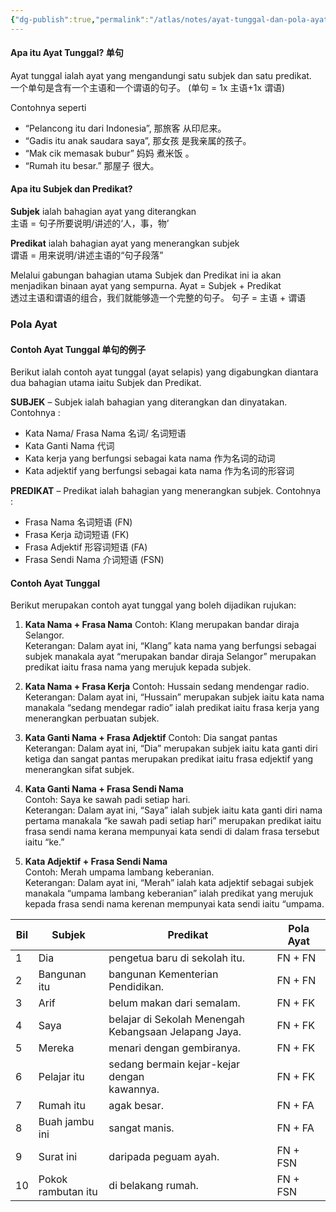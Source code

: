 ```yaml
---
{"dg-publish":true,"permalink":"/atlas/notes/ayat-tunggal-dan-pola-ayat/","tags":["Tuition/BM/Material"]}
---
```


#### Apa itu Ayat Tunggal? 单句  
Ayat tunggal ialah ayat yang mengandungi satu subjek dan satu predikat.  
一个单句是含有一个主语和一个谓语的句子。 (单句 = 1x 主语+1x 谓语)  

Contohnya seperti  
- “Pelancong itu dari Indonesia”, 那旅客 从印尼来。  
- “Gadis itu anak saudara saya”, 那女孩 是我亲属的孩子。  
- “Mak cik memasak bubur” 妈妈 煮米饭 。  
- “Rumah itu besar.” 那屋子 很大。  

#### Apa itu Subjek dan Predikat?  

**Subjek** ialah bahagian ayat yang diterangkan  
主语 = 句子所要说明/讲述的‘人，事，物’  

**Predikat** ialah bahagian ayat yang menerangkan subjek  
谓语 = 用来说明/讲述主语的“句子段落”  

Melalui gabungan bahagian utama Subjek dan Predikat ini ia akan menjadikan binaan ayat yang sempurna. Ayat = Subjek + Predikat  
透过主语和谓语的组合，我们就能够造一个完整的句子。 句子 = 主语 + 谓语  

### Pola Ayat
#### Contoh Ayat Tunggal 单句的例子  
Berikut ialah contoh ayat tunggal (ayat selapis) yang digabungkan diantara dua bahagian utama iaitu Subjek dan Predikat.  

**SUBJEK** – Subjek ialah bahagian yang diterangkan dan dinyatakan. 
Contohnya :  
- Kata Nama/ Frasa Nama 名词/ 名词短语  
- Kata Ganti Nama 代词  
- Kata kerja yang berfungsi sebagai kata nama 作为名词的动词  
- Kata adjektif yang berfungsi sebagai kata nama 作为名词的形容词  

**PREDIKAT** – Predikat ialah bahagian yang menerangkan subjek. 
Contohnya : 
- Frasa Nama 名词短语  (FN)
- Frasa Kerja 动词短语  (FK)
- Frasa Adjektif 形容词短语 (FA)  
- Frasa Sendi Nama 介词短语  (FSN)

#### Contoh Ayat Tunggal  
Berikut merupakan contoh ayat tunggal yang boleh dijadikan rujukan:  

1. **Kata Nama + Frasa Nama** 
Contoh: Klang merupakan bandar diraja Selangor.  
Keterangan: 
Dalam ayat ini, “Klang” kata nama yang berfungsi sebagai subjek manakala ayat “merupakan bandar diraja Selangor” merupakan predikat iaitu frasa nama yang merujuk kepada subjek.  

2. **Kata Nama + Frasa Kerja** 
Contoh: Hussain sedang mendengar radio.  
Keterangan: 
Dalam ayat ini, “Hussain” merupakan subjek iaitu kata nama manakala “sedang mendegar radio” ialah predikat iaitu frasa kerja yang menerangkan perbuatan subjek.  

3. **Kata Ganti Nama + Frasa Adjektif** 
Contoh: Dia sangat pantas  
Keterangan: 
Dalam ayat ini, “Dia” merupakan subjek iaitu kata ganti diri ketiga dan sangat pantas merupakan predikat iaitu frasa edjektif yang menerangkan sifat subjek.  

4. **Kata Ganti Nama + Frasa Sendi Nama**  
Contoh: Saya ke sawah padi setiap hari.  
Keterangan: 
Dalam ayat ini, “Saya” ialah subjek iaitu kata ganti diri nama pertama manakala “ke sawah padi setiap hari” merupakan predikat iaitu frasa sendi nama kerana mempunyai kata sendi di dalam frasa tersebut iaitu “ke.”  

5. **Kata Adjektif + Frasa Sendi Nama**  
Contoh: Merah umpama lambang keberanian.  
Keterangan: 
Dalam ayat ini, “Merah” ialah kata adjektif sebagai subjek manakala “umpama lambang keberanian” ialah predikat yang merujuk kepada frasa sendi nama kerenan mempunyai kata sendi iaitu “umpama.

|Bil|Subjek|Predikat|Pola Ayat|
|---|---|---|---|
|1|Dia|pengetua baru di sekolah itu.|FN + FN|
|2|Bangunan itu|bangunan Kementerian Pendidikan.|FN + FN|
|3|Arif|belum makan dari semalam.|FN + FK|
|4|Saya|belajar di Sekolah Menengah  <br>Kebangsaan Jelapang Jaya.|FN + FK|
|5|Mereka|menari dengan gembiranya.|FN + FK|
|6|Pelajar itu|sedang bermain kejar-kejar dengan  <br>kawannya.|FN + FK|
|7|Rumah itu|agak besar.|FN + FA|
|8|Buah jambu  <br>ini|sangat manis.|FN + FA|
|9|Surat ini|daripada peguam ayah.|FN + FSN|
|10|Pokok  <br>rambutan itu|di belakang rumah.|FN + FSN|

